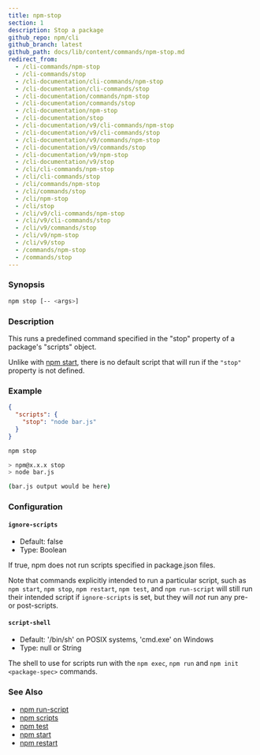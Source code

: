 ```yaml
---
title: npm-stop
section: 1
description: Stop a package
github_repo: npm/cli
github_branch: latest
github_path: docs/lib/content/commands/npm-stop.md
redirect_from:
  - /cli-commands/npm-stop
  - /cli-commands/stop
  - /cli-documentation/cli-commands/npm-stop
  - /cli-documentation/cli-commands/stop
  - /cli-documentation/commands/npm-stop
  - /cli-documentation/commands/stop
  - /cli-documentation/npm-stop
  - /cli-documentation/stop
  - /cli-documentation/v9/cli-commands/npm-stop
  - /cli-documentation/v9/cli-commands/stop
  - /cli-documentation/v9/commands/npm-stop
  - /cli-documentation/v9/commands/stop
  - /cli-documentation/v9/npm-stop
  - /cli-documentation/v9/stop
  - /cli/cli-commands/npm-stop
  - /cli/cli-commands/stop
  - /cli/commands/npm-stop
  - /cli/commands/stop
  - /cli/npm-stop
  - /cli/stop
  - /cli/v9/cli-commands/npm-stop
  - /cli/v9/cli-commands/stop
  - /cli/v9/commands/stop
  - /cli/v9/npm-stop
  - /cli/v9/stop
  - /commands/npm-stop
  - /commands/stop
---
```


### Synopsis

```bash
npm stop [-- <args>]
```

### Description

This runs a predefined command specified in the "stop" property of a
package's "scripts" object.

Unlike with [npm start](/cli/v9/commands/npm-start), there is no default script
that will run if the `"stop"` property is not defined.

### Example

```json
{
  "scripts": {
    "stop": "node bar.js"
  }
}
```

```bash
npm stop

> npm@x.x.x stop
> node bar.js

(bar.js output would be here)

```

### Configuration

#### `ignore-scripts`

* Default: false
* Type: Boolean

If true, npm does not run scripts specified in package.json files.

Note that commands explicitly intended to run a particular script, such as
`npm start`, `npm stop`, `npm restart`, `npm test`, and `npm run-script`
will still run their intended script if `ignore-scripts` is set, but they
will *not* run any pre- or post-scripts.



#### `script-shell`

* Default: '/bin/sh' on POSIX systems, 'cmd.exe' on Windows
* Type: null or String

The shell to use for scripts run with the `npm exec`, `npm run` and `npm
init <package-spec>` commands.



### See Also

* [npm run-script](/cli/v9/commands/npm-run-script)
* [npm scripts](/cli/v9/using-npm/scripts)
* [npm test](/cli/v9/commands/npm-test)
* [npm start](/cli/v9/commands/npm-start)
* [npm restart](/cli/v9/commands/npm-restart)
